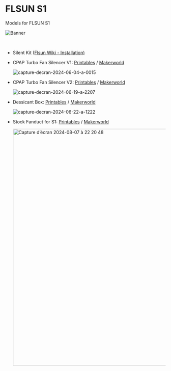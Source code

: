 # FLSUN S1
Models for FLSUN S1

![Banner](https://github.com/user-attachments/assets/a2ebd6cd-e430-4d7b-a240-a8cac461b0c7)

<br />

- Silent Kit ([Flsun Wiki - Installation)](https://wiki.flsun3d.com/en/S1UpgradeSilentKit)

- CPAP Turbo Fan Silencer V1: <a href="https://www.printables.com/model/903968-flsun-s1-cpap-turbo-fan-silencer">Printables</a> / <a href="https://makerworld.com/en/models/486267">Makerworld</a>

  ![capture-decran-2024-06-04-a-0015](https://github.com/Guilouz/Flsun-S1/assets/12702322/73e9d510-47f4-41e5-a227-be82677fe77e)

- CPAP Turbo Fan Silencer V2: <a href="https://www.printables.com/model/920014-flsun-s1-cpap-turbo-fan-silencer-v2">Printables</a> / <a href="https://makerworld.com/en/models/505900">Makerworld</a>

  ![capture-decran-2024-06-19-a-2207](https://github.com/Guilouz/Flsun-S1/assets/12702322/b9670475-9072-4056-8838-16320dcc5372)

- Dessicant Box: <a href="https://www.printables.com/model/920024-flsun-s1-dessicant-box">Printables</a> / <a href="https://makerworld.com/en/models/505915">Makerworld</a>

  ![capture-decran-2024-06-22-a-1222](https://github.com/Guilouz/Flsun-S1/assets/12702322/36d61081-5ada-4570-a09a-b896f2238de6)

- Stock Fanduct for S1: <a href="https://www.printables.com/model/967452-flsun-s1-stock-fanduct">Printables</a> / <a href="https://makerworld.com/en/models/577439">Makerworld</a>

  <img width="743" alt="Capture d’écran 2024-08-07 à 22 20 48" src="https://github.com/user-attachments/assets/635ecc99-28d4-4b14-97d5-176c13b983fe">
